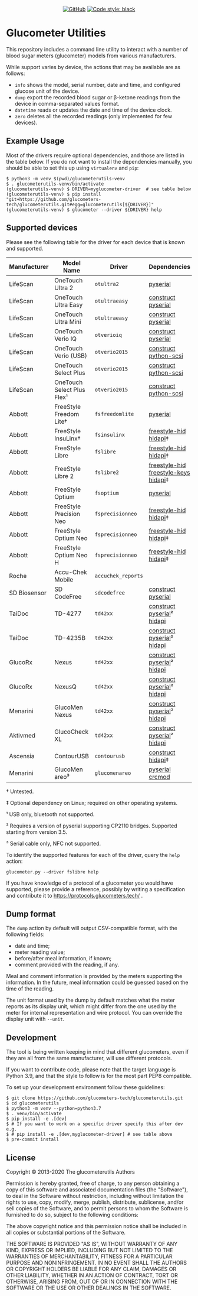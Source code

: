 <!--
SPDX-FileCopyrightText: 2013 The glucometerutils Authors

SPDX-License-Identifier: MIT
-->

<p align="center">
<a href="https://github.com/glucometers-tech/glucometerutils#license"><img alt="GitHub" src="https://img.shields.io/badge/license-MIT-green"></a>
<a href="https://github.com/psf/black"><img alt="Code style: black" src="https://img.shields.io/badge/code%20style-black-000000.svg"></a>
</p>

# Glucometer Utilities

This repository includes a command line utility to interact with a number of
blood sugar meters (glucometer) models from various manufacturers.

While support varies by device, the actions that may be available are as
follows:

 * `info` shows the model, serial number, date and time, and configured glucose
   unit of the device.
 * `dump` export the recorded blood sugar or β-ketone readings from the device
   in comma-separated values format.
 * `datetime` reads or updates the date and time of the device clock.
 * `zero` deletes all the recorded readings (only implemented for few devices).

## Example Usage

Most of the drivers require optional dependencies, and those are listed in the
table below. If you do not want to install the dependencies manually, you should
be able to set this up using `virtualenv` and `pip`:

```shell
$ python3 -m venv $(pwd)/glucometerutils-venv
$ . glucometerutils-venv/bin/activate
(glucometerutils-venv) $ DRIVER=myglucometer-driver  # see table below
(glucometerutils-venv) $ pip install "git+https://github.com/glucometers-tech/glucometerutils.git#egg=glucometerutils[${DRIVER}]"
(glucometerutils-venv) $ glucometer --driver ${DRIVER} help
```

## Supported devices

Please see the following table for the driver for each device that is known and
supported.

| Manufacturer | Model Name                 | Driver             | Dependencies                               |
| ---          | ---                        | ---                | ---                                        |
| LifeScan     | OneTouch Ultra 2           | `otultra2`         | [pyserial]                                 |
| LifeScan     | OneTouch Ultra Easy        | `otultraeasy`      | [construct] [pyserial]                     |
| LifeScan     | OneTouch Ultra Mini        | `otultraeasy`      | [construct] [pyserial]                     |
| LifeScan     | OneTouch Verio IQ          | `otverioiq`        | [construct] [pyserial]                     |
| LifeScan     | OneTouch Verio (USB)       | `otverio2015`      | [construct] [python-scsi]                  |
| LifeScan     | OneTouch Select Plus       | `otverio2015`      | [construct] [python-scsi]                  |
| LifeScan     | OneTouch Select Plus Flex¹ | `otverio2015`      | [construct] [python-scsi]                  |
| Abbott       | FreeStyle Freedom Lite†    | `fsfreedomlite`    | [pyserial]                                 |
| Abbott       | FreeStyle InsuLinx†        | `fsinsulinx`       | [freestyle-hid] [hidapi]‡                  |
| Abbott       | FreeStyle Libre            | `fslibre`          | [freestyle-hid] [hidapi]‡                  |
| Abbott       | FreeStyle Libre 2          | `fslibre2`         | [freestyle-hid] [freestyle-keys] [hidapi]‡ |
| Abbott       | FreeStyle Optium           | `fsoptium`         | [pyserial]                                 |
| Abbott       | FreeStyle Precision Neo    | `fsprecisionneo`   | [freestyle-hid] [hidapi]‡                  |
| Abbott       | FreeStyle Optium Neo       | `fsprecisionneo`   | [freestyle-hid] [hidapi]‡                  |
| Abbott       | FreeStyle Optium Neo H     | `fsprecisionneo`   | [freestyle-hid] [hidapi]‡                  |
| Roche        | Accu-Chek Mobile           | `accuchek_reports` |                                            |
| SD Biosensor | SD CodeFree                | `sdcodefree`       | [construct] [pyserial]                     |
| TaiDoc       | TD-4277                    | `td42xx`           | [construct] [pyserial]² [hidapi]           |
| TaiDoc       | TD-4235B                   | `td42xx`           | [construct] [pyserial]² [hidapi]           |
| GlucoRx      | Nexus                      | `td42xx`           | [construct] [pyserial]² [hidapi]           |
| GlucoRx      | NexusQ                     | `td42xx`           | [construct] [pyserial]² [hidapi]           |
| Menarini     | GlucoMen Nexus             | `td42xx`           | [construct] [pyserial]² [hidapi]           |
| Aktivmed     | GlucoCheck XL              | `td42xx`           | [construct] [pyserial]² [hidapi]           |
| Ascensia     | ContourUSB                 | `contourusb`       | [construct] [hidapi]‡                      |
| Menarini     | GlucoMen areo³             | `glucomenareo`     | [pyserial] [crcmod]                        |

† Untested.

‡ Optional dependency on Linux; required on other operating systems.

¹ USB only, bluetooth not supported.

² Requires a version of pyserial supporting CP2110 bridges. Supported starting
  from version 3.5.

³ Serial cable only, NFC not supported.

To identify the supported features for each of the driver, query the `help`
action:

    glucometer.py --driver fslibre help

If you have knowledge of a protocol of a glucometer you would have supported,
please provide a reference, possibly by writing a specification and contribute
it to https://protocols.glucometers.tech/ .

[construct]: https://construct.readthedocs.io/en/latest/
[freestyle-hid]: https://pypi.org/project/freestyle-hid/
[freestyle-keys]: https://pypi.org/project/freestyle-keys/
[pyserial]: https://pythonhosted.org/pyserial/
[python-scsi]: https://pypi.org/project/PYSCSI/
[hidapi]: https://pypi.python.org/pypi/hidapi
[crcmod]: https://pypi.org/project/crcmod/

## Dump format

The `dump` action by default will output CSV-compatible format, with the
following fields:

 * date and time;
 * meter reading value;
 * before/after meal information, if known;
 * comment provided with the reading, if any.

Meal and comment information is provided by the meters supporting the
information. In the future, meal information could be guessed based on the time
of the reading.

The unit format used by the dump by default matches what the meter reports as
its display unit, which might differ from the one used by the meter for internal
representation and wire protocol. You can override the display unit with
`--unit`.

## Development

The tool is being written keeping in mind that different glucometers,
even if they are all from the same manufacturer, will use different
protocols.

If you want to contribute code, please note that the target language
is Python 3.9, and that the style to follow is for the most part PEP8
compatible.

To set up your development environment follow these guidelines:

```shell
$ git clone https://github.com/glucometers-tech/glucometerutils.git
$ cd glucometerutils
$ python3 -m venv --python=python3.7
$ . venv/bin/activate
$ pip install -e .[dev]
$ # If you want to work on a specific driver specify this after dev e.g.
$ # pip install -e .[dev,myglucometer-driver] # see table above
$ pre-commit install
```

## License

Copyright © 2013-2020 The glucometerutils Authors

Permission is hereby granted, free of charge, to any person obtaining
a copy of this software and associated documentation files (the
"Software"), to deal in the Software without restriction, including
without limitation the rights to use, copy, modify, merge, publish,
distribute, sublicense, and/or sell copies of the Software, and to
permit persons to whom the Software is furnished to do so, subject to
the following conditions:

The above copyright notice and this permission notice shall be
included in all copies or substantial portions of the Software.

THE SOFTWARE IS PROVIDED "AS IS", WITHOUT WARRANTY OF ANY KIND,
EXPRESS OR IMPLIED, INCLUDING BUT NOT LIMITED TO THE WARRANTIES OF
MERCHANTABILITY, FITNESS FOR A PARTICULAR PURPOSE AND NONINFRINGEMENT.
IN NO EVENT SHALL THE AUTHORS OR COPYRIGHT HOLDERS BE LIABLE FOR ANY
CLAIM, DAMAGES OR OTHER LIABILITY, WHETHER IN AN ACTION OF CONTRACT,
TORT OR OTHERWISE, ARISING FROM, OUT OF OR IN CONNECTION WITH THE
SOFTWARE OR THE USE OR OTHER DEALINGS IN THE SOFTWARE.
